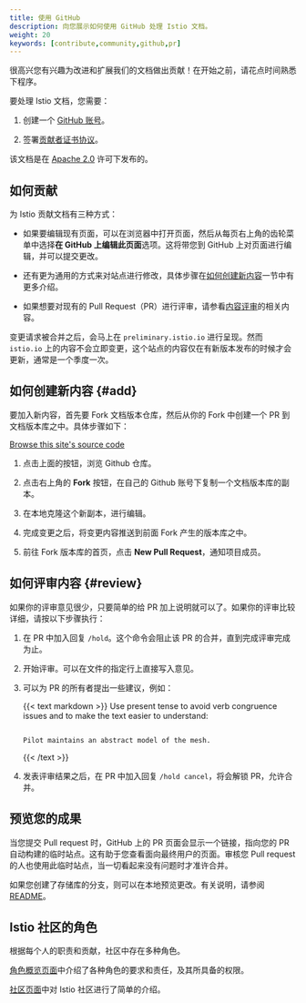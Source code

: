 ```yaml
---
title: 使用 GitHub
description: 向您展示如何使用 GitHub 处理 Istio 文档。
weight: 20
keywords: [contribute,community,github,pr]
---
```


很高兴您有兴趣为改进和扩展我们的文档做出贡献！在开始之前，请花点时间熟悉下程序。

要处理 Istio 文档，您需要：

1. 创建一个 [GitHub 账号](https://github.com)。

1. 签署[贡献者证书协议](https://github.com/istio/community/blob/master/CONTRIBUTING.md#contributor-license-agreements)。

该文档是在 [Apache 2.0](https://github.com/istio/istio.io/blob/master/LICENSE) 许可下发布的。

## 如何贡献

为 Istio 贡献文档有三种方式：

* 如果要编辑现有页面，可以在浏览器中打开页面，然后从每页右上角的齿轮菜单中选择**在 GitHub 上编辑此页面**选项。这将带您到 GitHub 上对页面进行编辑，并可以提交更改。

* 还有更为通用的方式来对站点进行修改，具体步骤在[如何创建新内容](#add)一节中有更多介绍。

* 如果想要对现有的 Pull Request（PR）进行评审，请参看[内容评审](#review)的相关内容。

变更请求被合并之后，会马上在 `preliminary.istio.io` 进行呈现。然而 `istio.io` 上的内容不会立即变更，这个站点的内容仅在有新版本发布的时候才会更新，通常是一个季度一次。

## 如何创建新内容 {#add}

要加入新内容，首先要 Fork 文档版本仓库，然后从你的 Fork 中创建一个 PR 到文档版本库之中。具体步骤如下：

<a class="btn"
href="https://github.com/istio/istio.io/">Browse this site's source
code</a>

1. 点击上面的按钮，浏览 Github 仓库。

1. 点击右上角的 **Fork** 按钮，在自己的 Github 账号下复制一个文档版本库的副本。

1. 在本地克隆这个新副本，进行编辑。

1. 完成变更之后，将变更内容推送到前面 Fork 产生的版本库之中。

1. 前往 Fork 版本库的首页，点击 **New Pull Request**，通知项目成员。

## 如何评审内容 {#review}

如果你的评审意见很少，只要简单的给 PR 加上说明就可以了。如果你的评审比较详细，请按以下步骤执行：

1. 在 PR 中加入回复 `/hold`。这个命令会阻止该 PR 的合并，直到完成评审完成为止。

1. 开始评审。可以在文件的指定行上直接写入意见。

1. 可以为 PR 的所有者提出一些建议，例如：

    {{< text markdown >}}
    Use present tense to avoid verb congruence issues and
    to make the text easier to understand:

    ```suggestion

    Pilot maintains an abstract model of the mesh.

    ```
    {{< /text >}}

1. 发表评审结果之后，在 PR 中加入回复 `/hold cancel`，将会解锁 PR，允许合并。

## 预览您的成果

当您提交 Pull request 时，GitHub 上的 PR 页面会显示一个链接，指向您的 PR 自动构建的临时站点。这有助于您查看面向最终用户的页面。审核您 Pull request 的人也使用此临时站点，当一切看起来没有问题时才准许合并。

如果您创建了存储库的分支，则可以在本地预览更改。有关说明，请参阅 [README](https://github.com/istio/istio.io/blob/master/README.md)。

## Istio 社区的角色

根据每个人的职责和贡献，社区中存在多种角色。

[角色概览页面](https://github.com/istio/community/blob/master/ROLES.md#role-summary)中介绍了各种角色的要求和责任，及其所具备的权限。

[社区页面](https://github.com/istio/community)中对 Istio 社区进行了简单的介绍。